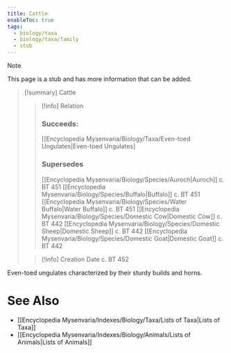 ```yaml
---
title: Cattle
enableToc: true
tags:
  - biology/taxa
  - biology/taxa/family
  - stub
---
```


> [!note]
> This page is a stub and has more information that can be added.

> [!summary] Cattle
> > [!info] Relation
> > ### Succeeds:
> > [[Encyclopedia Mysenvaria/Biology/Taxa/Even-toed Ungulates|Even-toed Ungulates]
> > ### Supersedes 
> > [[Encyclopedia Mysenvaria/Biology/Species/Auroch|Auroch]] c. BT 451
> > [[Encyclopedia Mysenvaria/Biology/Species/Buffalo|Buffalo]] c. BT 451
> > [[Encyclopedia Mysenvaria/Biology/Species/Water Buffalo|Water Buffalo]] c. BT 451
> > [[Encyclopedia Mysenvaria/Biology/Species/Domestic Cow|Domestic Cow]] c. BT 442
> > [[Encyclopedia Mysenvaria/Biology/Species/Domestic Sheep|Domestic Sheep]] c. BT 442
> > [[Encyclopedia Mysenvaria/Biology/Species/Domestic Goat|Domestic Goat]] c. BT 442
>
> > [!info] Creation Date
> > c. BT 452

Even-toed ungulates characterized by their sturdy builds and horns.

# See Also
- [[Encyclopedia Mysenvaria/Indexes/Biology/Taxa/Lists of Taxa|Lists of Taxa]]
- [[Encyclopedia Mysenvaria/Indexes/Biology/Animals/Lists of Animals|Lists of Animals]]
